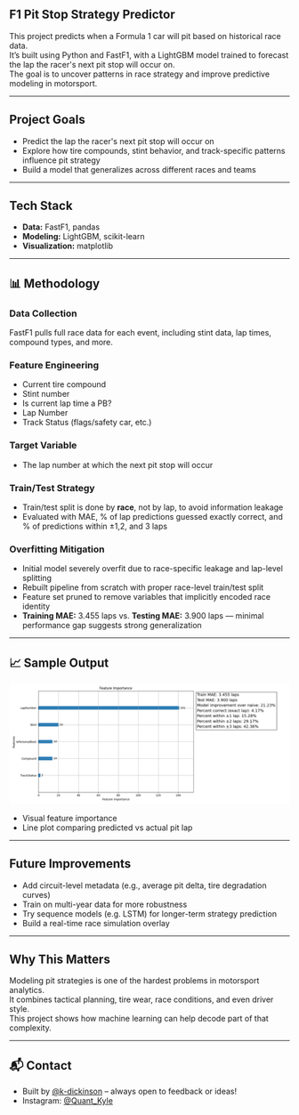 ## **F1 Pit Stop Strategy Predictor**

This project predicts when a Formula 1 car will pit based on historical race data.  
It’s built using Python and FastF1, with a LightGBM model trained to forecast the lap the racer's next pit stop will occur on.  
The goal is to uncover patterns in race strategy and improve predictive modeling in motorsport.

---

## Project Goals

- Predict the lap the racer's next pit stop will occur on  
- Explore how tire compounds, stint behavior, and track-specific patterns influence pit strategy  
- Build a model that generalizes across different races and teams

---

## Tech Stack

- **Data:** FastF1, pandas  
- **Modeling:** LightGBM, scikit-learn  
- **Visualization:** matplotlib  

---

## 📊 Methodology

### Data Collection

FastF1 pulls full race data for each event, including stint data, lap times, compound types, and more.

### Feature Engineering

- Current tire compound  
- Stint number  
- Is current lap time a PB? 
- Lap Number
- Track Status (flags/safety car, etc.)

### Target Variable

- The lap number at which the next pit stop will occur

### Train/Test Strategy

- Train/test split is done by **race**, not by lap, to avoid information leakage  
- Evaluated with MAE, % of lap predictions guessed exactly correct, and % of predictions within ±1,2, and 3 laps

### Overfitting Mitigation

- Initial model severely overfit due to race-specific leakage and lap-level splitting  
- Rebuilt pipeline from scratch with proper race-level train/test split  
- Feature set pruned to remove variables that implicitly encoded race identity  
- **Training MAE:** 3.455 laps vs. **Testing MAE:** 3.900 laps — minimal performance gap suggests strong generalization  

---

## 📈 Sample Output

![Sample Model Output](https://github.com/k-dickinson/f1-pit-strat-model/blob/main/F1_sample_output.png)

- Visual feature importance  
- Line plot comparing predicted vs actual pit lap

---

## Future Improvements

- Add circuit-level metadata (e.g., average pit delta, tire degradation curves)  
- Train on multi-year data for more robustness  
- Try sequence models (e.g. LSTM) for longer-term strategy prediction  
- Build a real-time race simulation overlay

---

## Why This Matters

Modeling pit strategies is one of the hardest problems in motorsport analytics.  
It combines tactical planning, tire wear, race conditions, and even driver style.  
This project shows how machine learning can help decode part of that complexity.

---

## 📬 Contact

- Built by [@k-dickinson](https://github.com/k-dickinson) – always open to feedback or ideas!
- Instagram: [@Quant_Kyle](https://instagram.com/quant_kyle)
